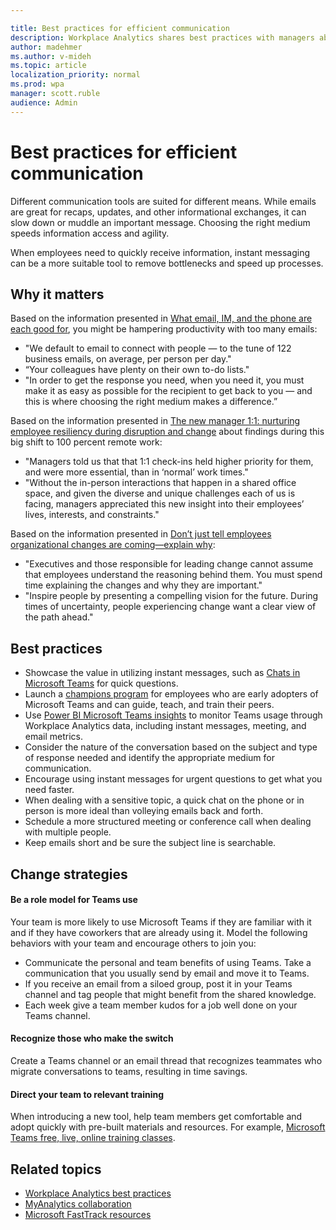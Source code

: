 ```yaml
---

title: Best practices for efficient communication
description: Workplace Analytics shares best practices with managers about communication with their teams
author: madehmer
ms.author: v-mideh
ms.topic: article
localization_priority: normal 
ms.prod: wpa
manager: scott.ruble
audience: Admin
---
```


# Best practices for efficient communication

Different communication tools are suited for different means. While emails are great for recaps, updates, and other informational exchanges, it can slow down or muddle an important message. Choosing the right medium speeds information access and agility.

When employees need to quickly receive information, instant messaging can be a more suitable tool to remove bottlenecks and speed up processes.

## Why it matters

Based on the information presented in [What email, IM, and the phone are each good for](https://insights.office.com/collaboration/what-email-im-and-the-phone-are-each-good-for/), you might be hampering productivity with too many emails:

* "We default to email to connect with people — to the tune of 122 business emails, on average, per person per day."
* “Your colleagues have plenty on their own to-do lists."
* "In order to get the response you need, when you need it, you must make it as easy as possible for the recipient to get back to you — and this is where choosing the right medium makes a difference.”

Based on the information presented in [The new manager 1:1: nurturing employee resiliency during disruption and change](https://insights.office.com/workplace-analytics/the-new-manager-11-nurturing-employee-resiliency-during-disruption-and-change/) about findings during this big shift to 100 percent remote work:

* "Managers told us that that 1:1 check-ins held higher priority for them, and were more essential, than in ‘normal’ work times."
* "Without the in-person interactions that happen in a shared office space, and given the diverse and unique challenges each of us is facing, managers appreciated this new insight into their employees’ lives, interests, and constraints."

Based on the information presented in [Don’t just tell employees organizational changes are coming—explain why](https://insights.office.com/organizational-change/dont-just-tell-employees-organizational-changes-are-coming-explain-why/):

* "Executives and those responsible for leading change cannot assume that employees understand the reasoning behind them. You must spend time explaining the changes and why they are important."
* "Inspire people by presenting a compelling vision for the future. During times of uncertainty, people experiencing change want a clear view of the path ahead."

## Best practices

* Showcase the value in utilizing instant messages, such as [Chats in Microsoft Teams](https://support.microsoft.com/office/six-things-to-know-about-chat-in-microsoft-teams-88ed0a06-6b59-43a3-8cf7-40c01f2f92f2) for quick questions.
* Launch a [champions program](/MicrosoftTeams/teams-adoption-create-champions-program) for employees who are early adopters of Microsoft Teams and can guide, teach, and train their peers.
* Use [Power BI Microsoft Teams insights](../tutorials/power-bi-teams.md) to monitor Teams usage through Workplace Analytics data, including instant messages, meeting, and email metrics.
* Consider the nature of the conversation based on the subject and type of response needed and identify the appropriate medium for communication.
* Encourage using instant messages for urgent questions to get what you need faster.
* When dealing with a sensitive topic, a quick chat on the phone or in person is more ideal than volleying emails back and forth.
* Schedule a more structured meeting or conference call when dealing with multiple people.
* Keep emails short and be sure the subject line is searchable.

## Change strategies

#### Be a role model for Teams use

Your team is more likely to use Microsoft Teams if they are familiar with it and if they have coworkers that are already using it. Model the following behaviors with your team and encourage others to join you:

* Communicate the personal and team benefits of using Teams.
 Take a communication that you usually send by email and move it to Teams.
* If you receive an email from a siloed group, post it in your Teams channel and tag people that might benefit from the shared knowledge.
* Each week give a team member kudos for a job well done on your Teams channel.

#### Recognize those who make the switch

Create a Teams channel or an email thread that recognizes teammates who migrate conversations to teams, resulting in time savings.

#### Direct your team to relevant training

When introducing a new tool, help team members get comfortable and adopt quickly with pre-built materials and resources. For example, [Microsoft Teams free, live, online training classes](/MicrosoftTeams/instructor-led-training-teams-landing-page).

## Related topics

* [Workplace Analytics best practices](best-practices.md)
* [MyAnalytics collaboration](../myanalytics/use/collaboration.md)
* [Microsoft FastTrack resources](https://www.microsoft.com/fasttrack/resources)